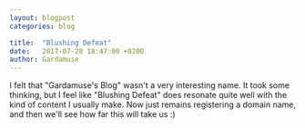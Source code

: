 ```yaml
---
layout: blogpost
categories: blog

title:  "Blushing Defeat"
date:   2017-07-28 18:47:00 +0200
author: Gardamuse
---
```


I felt that "Gardamuse's Blog" wasn't a very interesting name. It took some thinking, but I feel like "Blushing Defeat" does resonate quite well with the kind of content I usually make. Now just remains registering a domain name, and then we'll see how far this will take us :)
